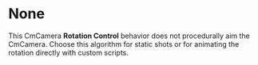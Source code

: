 # None

This CmCamera __Rotation Control__ behavior does not procedurally aim the CmCamera. Choose this algorithm for static shots or for animating the rotation directly with custom scripts.


